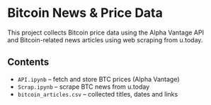 # Bitcoin News & Price Data

This project collects Bitcoin price data using the Alpha Vantage API  
and Bitcoin-related news articles using web scraping from u.today.


## Contents
- `API.ipynb` – fetch and store BTC prices (Alpha Vantage)
- `Scrap.ipynb` – scrape BTC news from u.today
- `bitcoin_articles.csv` – collected titles, dates and links